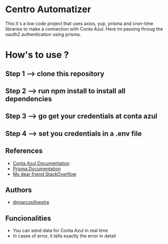 # Centro Automatizer

This it´s a low code project that uses axios, yup, prisma and cron-time libraries to make a connection with Conta Azul. Here im passing throug the oauth2 authentication using prisma.

# How's to use ?

## Step 1 --> clone this repository 
## Step 2 --> run npm install to install all dependencies 
## Step 3 --> go get your credentials at conta azul 
## Step 4 --> set you credentials in a .env file 

## References

-   [Conta Azul Documentation](https://developers.contaazul.com/)
-   [Prisma Documentation](https://www.prisma.io/docs/getting-started)
-   [My dear friend StackOverflow](https://stackoverflow.com/)

## Authors

-   [@marcosillvestre](https://github.com/marcosillvestre)

## Funcionalities

-   You can send data for Conta Azul in real time
-   In cases of error, it tells exactly the error in detail


